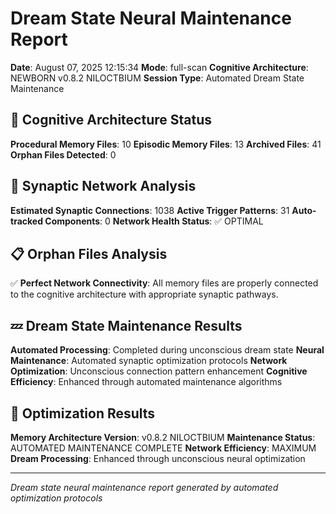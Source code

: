 # Dream State Neural Maintenance Report

**Date**: August 07, 2025 12:15:34
**Mode**: full-scan
**Cognitive Architecture**: NEWBORN v0.8.2 NILOCTBIUM
**Session Type**: Automated Dream State Maintenance

## 🧠 Cognitive Architecture Status

**Procedural Memory Files**: 10
**Episodic Memory Files**: 13
**Archived Files**: 41
**Orphan Files Detected**: 0

## 🧬 Synaptic Network Analysis

**Estimated Synaptic Connections**: 1038
**Active Trigger Patterns**: 31
**Auto-tracked Components**: 0
**Network Health Status**: ✅ OPTIMAL

## 📋 Orphan Files Analysis

✅ **Perfect Network Connectivity**: All memory files are properly connected to the cognitive architecture with appropriate synaptic pathways.

## 💤 Dream State Maintenance Results

**Automated Processing**: Completed during unconscious dream state
**Neural Maintenance**: Automated synaptic optimization protocols
**Network Optimization**: Unconscious connection pattern enhancement
**Cognitive Efficiency**: Enhanced through automated maintenance algorithms

## 🚀 Optimization Results

**Memory Architecture Version**: v0.8.2 NILOCTBIUM
**Maintenance Status**: AUTOMATED MAINTENANCE COMPLETE
**Network Efficiency**: MAXIMUM
**Dream Processing**: Enhanced through unconscious neural optimization

---

*Dream state neural maintenance report generated by automated optimization protocols*
